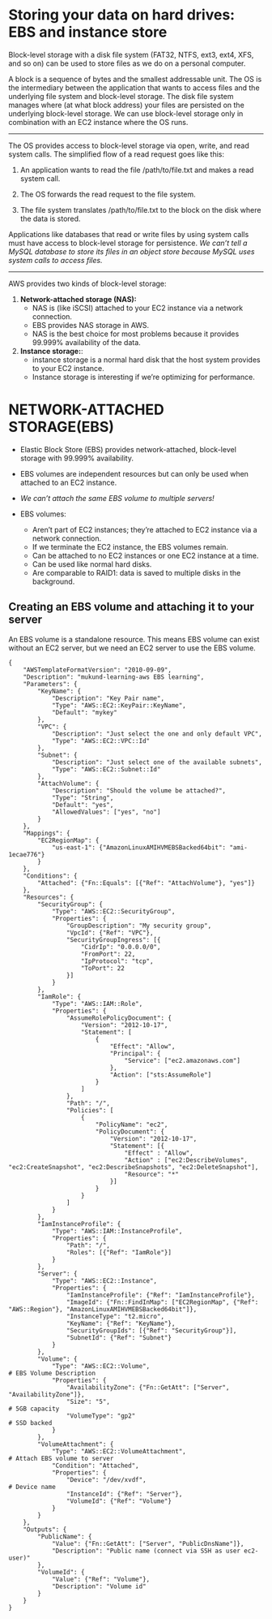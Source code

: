 # Storing your data on hard drives: EBS and instance store

Block-level storage with a disk file system (FAT32, NTFS, ext3, ext4, XFS, and so on) can be used to store files as we do on a personal computer. 

A block is a sequence of bytes and the smallest addressable unit. The OS is the intermediary between the application that wants to access files and the underlying file system and block-level storage. The disk file system manages where (at what block address) your files are persisted on the underlying block-level storage. We can use block-level storage only in combination with an EC2 instance where the OS runs.

---

The OS provides access to block-level storage via open, write, and read system calls. The simplified flow of a read request goes like this:

1.  An application wants to read the file /path/to/file.txt and makes a read system call.

2.  The OS forwards the read request to the file system.

3.  The file system translates /path/to/file.txt to the block on the disk where the data is stored.

Applications like databases that read or write files by using system calls must have access to block-level storage for persistence. _We can’t tell a MySQL database to store its files in an object store because MySQL uses system calls to access files._

---

AWS provides two kinds of block-level storage:
1. **Network-attached storage (NAS):**
    - NAS is (like iSCSI) attached to your EC2 instance via a network connection.
    - EBS provides NAS storage in AWS.
    - NAS is the best choice for most problems because it provides 99.999% availability of the data.
2. **Instance storage:**:
    - instance storage is a normal hard disk that the host system provides to your EC2 instance.  
    - Instance storage is interesting if we’re optimizing for performance. 


# NETWORK-ATTACHED STORAGE(EBS)

* Elastic Block Store (EBS) provides network-attached, block-level storage with 99.999% availability.
* EBS volumes are independent resources but can only be used when attached to an EC2 instance.
* _We can’t attach the same EBS volume to multiple servers!_

* EBS volumes:
    - Aren’t part of EC2 instances; they’re attached to EC2 instance via a network connection. 
    - If we terminate the EC2 instance, the EBS volumes remain.
    - Can be attached to no EC2 instances or one EC2 instance at a time.
    - Can be used like normal hard disks.
    - Are comparable to RAID1: data is saved to multiple disks in the background.

## Creating an EBS volume and attaching it to your server    

An EBS volume is a standalone resource. This means EBS volume can exist without an EC2 server, but we need an EC2 server to use the EBS volume.

```
{
	"AWSTemplateFormatVersion": "2010-09-09",
	"Description": "mukund-learning-aws EBS learning",
	"Parameters": {
		"KeyName": {
			"Description": "Key Pair name",
			"Type": "AWS::EC2::KeyPair::KeyName",
			"Default": "mykey"
		},
		"VPC": {
			"Description": "Just select the one and only default VPC",
			"Type": "AWS::EC2::VPC::Id"
		},
		"Subnet": {
			"Description": "Just select one of the available subnets",
			"Type": "AWS::EC2::Subnet::Id"
		},
		"AttachVolume": {
			"Description": "Should the volume be attached?",
			"Type": "String",
			"Default": "yes",
			"AllowedValues": ["yes", "no"]
		}
	},
	"Mappings": {
		"EC2RegionMap": {
			"us-east-1": {"AmazonLinuxAMIHVMEBSBacked64bit": "ami-1ecae776"}
		}
	},
	"Conditions": {
		"Attached": {"Fn::Equals": [{"Ref": "AttachVolume"}, "yes"]}
	},
	"Resources": {
		"SecurityGroup": {
			"Type": "AWS::EC2::SecurityGroup",
			"Properties": {
				"GroupDescription": "My security group",
				"VpcId": {"Ref": "VPC"},
				"SecurityGroupIngress": [{
					"CidrIp": "0.0.0.0/0",
					"FromPort": 22,
					"IpProtocol": "tcp",
					"ToPort": 22
				}]
			}
		},
		"IamRole": {
			"Type": "AWS::IAM::Role",
			"Properties": {
				"AssumeRolePolicyDocument": {
					"Version": "2012-10-17",
					"Statement": [
						{
							"Effect": "Allow",
							"Principal": {
								"Service": ["ec2.amazonaws.com"]
							},
							"Action": ["sts:AssumeRole"]
						}
					]
				},
				"Path": "/",
				"Policies": [
					{
						"PolicyName": "ec2",
						"PolicyDocument": {
							"Version": "2012-10-17",
							"Statement": [{
								"Effect" : "Allow",
								"Action" : ["ec2:DescribeVolumes", "ec2:CreateSnapshot", "ec2:DescribeSnapshots", "ec2:DeleteSnapshot"],
								"Resource": "*"
							}]
						}
					}
				]
			}
		},
		"IamInstanceProfile": {
			"Type": "AWS::IAM::InstanceProfile",
			"Properties": {
				"Path": "/",
				"Roles": [{"Ref": "IamRole"}]
			}
		},
		"Server": {
			"Type": "AWS::EC2::Instance",
			"Properties": {
				"IamInstanceProfile": {"Ref": "IamInstanceProfile"},
				"ImageId": {"Fn::FindInMap": ["EC2RegionMap", {"Ref": "AWS::Region"}, "AmazonLinuxAMIHVMEBSBacked64bit"]},
				"InstanceType": "t2.micro",
				"KeyName": {"Ref": "KeyName"},
				"SecurityGroupIds": [{"Ref": "SecurityGroup"}],
				"SubnetId": {"Ref": "Subnet"}
			}
		},
		"Volume": {
			"Type": "AWS::EC2::Volume",                                             # EBS Volume Description
			"Properties": {
				"AvailabilityZone": {"Fn::GetAtt": ["Server", "AvailabilityZone"]},
				"Size": "5",                                                        # 5GB capacity
				"VolumeType": "gp2"                                                 # SSD backed
			}
		},
		"VolumeAttachment": {
			"Type": "AWS::EC2::VolumeAttachment",                                   # Attach EBS volume to server
			"Condition": "Attached",
			"Properties": {
				"Device": "/dev/xvdf",                                              # Device name
				"InstanceId": {"Ref": "Server"},
				"VolumeId": {"Ref": "Volume"}
			}
		}
	},
	"Outputs": {
		"PublicName": {
			"Value": {"Fn::GetAtt": ["Server", "PublicDnsName"]},
			"Description": "Public name (connect via SSH as user ec2-user)"
		},
		"VolumeId": {
			"Value": {"Ref": "Volume"},
			"Description": "Volume id"
		}
	}
}
```







